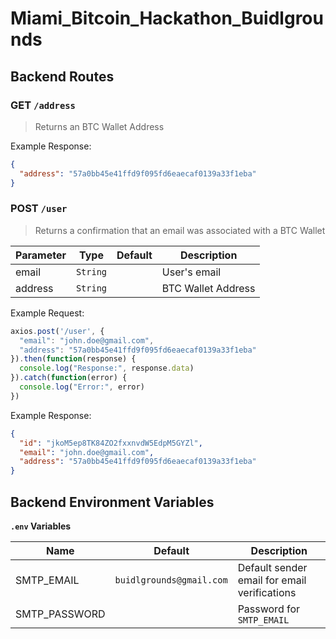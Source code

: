 # Miami_Bitcoin_Hackathon_Buidlgrounds

## Backend Routes

### GET `/address`
>Returns an BTC Wallet Address

Example Response:

```json
{
  "address": "57a0bb45e41ffd9f095fd6eaecaf0139a33f1eba"
}
```

### POST `/user`
>Returns a confirmation that an email was associated with a BTC Wallet

| Parameter | Type | Default | Description |
|---|---|---|---|
| email | `String` |  | User's email |
| address | `String` |  | BTC Wallet Address |

Example Request:

```javascript
axios.post('/user', {
  "email": "john.doe@gmail.com",
  "address": "57a0bb45e41ffd9f095fd6eaecaf0139a33f1eba"
}).then(function(response) {
  console.log("Response:", response.data)
}).catch(function(error) {
  console.log("Error:", error)
})
```

Example Response:

```json
{
  "id": "jkoM5ep8TK84ZO2fxxnvdW5EdpM5GYZl",
  "email": "john.doe@gmail.com",
  "address": "57a0bb45e41ffd9f095fd6eaecaf0139a33f1eba"
}
```

## Backend Environment Variables

**`.env` Variables**

| Name | Default | Description |
| --- | --- | --- |
| SMTP\_EMAIL | `buidlgrounds@gmail.com` | Default sender email for email verifications |
| SMTP\_PASSWORD |  | Password for `SMTP_EMAIL` |